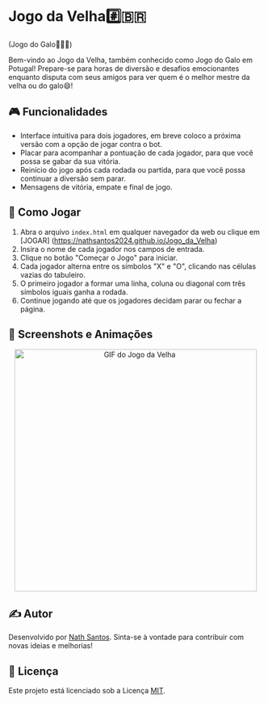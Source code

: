 # Jogo da Velha#️⃣🇧🇷 
(Jogo do Galo🐔🇵🇹) 

Bem-vindo ao Jogo da Velha, também conhecido como Jogo do Galo em Potugal! Prepare-se para horas de diversão e desafios emocionantes enquanto disputa com seus amigos para ver quem é o melhor mestre da velha ou do galo😄!

## 🎮 Funcionalidades

- Interface intuitiva para dois jogadores, em breve coloco a próxima versão com a opção de jogar contra o bot.
- Placar para acompanhar a pontuação de cada jogador, para que você possa se gabar da sua vitória.
- Reinício do jogo após cada rodada ou partida, para que você possa continuar a diversão sem parar.
- Mensagens de vitória, empate e final de jogo.

## 🎯 Como Jogar

1. Abra o arquivo `index.html` em qualquer navegador da web ou clique em [JOGAR] (https://nathsantos2024.github.io/Jogo_da_Velha)
2. Insira o nome de cada jogador nos campos de entrada.
3. Clique no botão "Começar o Jogo" para iniciar.
4. Cada jogador alterna entre os símbolos "X" e "O", clicando nas células vazias do tabuleiro.
5. O primeiro jogador a formar uma linha, coluna ou diagonal com três símbolos iguais ganha a rodada.
6. Continue jogando até que os jogadores decidam parar ou fechar a página.

## 🎨 Screenshots e Animações

<p align="center">
  <img src="JogoVelha.gif" alt="GIF do Jogo da Velha" width="480">
</p>

## ✍️ Autor

Desenvolvido por [Nath Santos](https://github.com/NathSantos2023). Sinta-se à vontade para contribuir com novas ideias e melhorias!

## 📜 Licença

Este projeto está licenciado sob a Licença [MIT](LICENSE).
